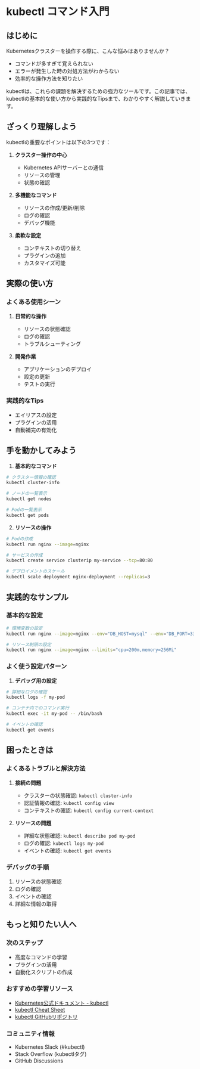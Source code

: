 # kubectl コマンド入門

## はじめに
Kubernetesクラスターを操作する際に、こんな悩みはありませんか？
- コマンドが多すぎて覚えられない
- エラーが発生した時の対処方法がわからない
- 効率的な操作方法を知りたい

kubectlは、これらの課題を解決するための強力なツールです。この記事では、kubectlの基本的な使い方から実践的なTipsまで、わかりやすく解説していきます。

## ざっくり理解しよう
kubectlの重要なポイントは以下の3つです：

1. **クラスター操作の中心**
   - Kubernetes APIサーバーとの通信
   - リソースの管理
   - 状態の確認

2. **多機能なコマンド**
   - リソースの作成/更新/削除
   - ログの確認
   - デバッグ機能

3. **柔軟な設定**
   - コンテキストの切り替え
   - プラグインの追加
   - カスタマイズ可能

## 実際の使い方
### よくある使用シーン
1. **日常的な操作**
   - リソースの状態確認
   - ログの確認
   - トラブルシューティング

2. **開発作業**
   - アプリケーションのデプロイ
   - 設定の更新
   - テストの実行

### 実践的なTips
- エイリアスの設定
- プラグインの活用
- 自動補完の有効化

## 手を動かしてみよう
1. **基本的なコマンド**
```bash
# クラスター情報の確認
kubectl cluster-info

# ノードの一覧表示
kubectl get nodes

# Podの一覧表示
kubectl get pods
```

2. **リソースの操作**
```bash
# Podの作成
kubectl run nginx --image=nginx

# サービスの作成
kubectl create service clusterip my-service --tcp=80:80

# デプロイメントのスケール
kubectl scale deployment nginx-deployment --replicas=3
```

## 実践的なサンプル
### 基本的な設定
```bash
# 環境変数の設定
kubectl run nginx --image=nginx --env="DB_HOST=mysql" --env="DB_PORT=3306"

# リソース制限の設定
kubectl run nginx --image=nginx --limits="cpu=200m,memory=256Mi"
```

### よく使う設定パターン
1. **デバッグ用の設定**
```bash
# 詳細なログの確認
kubectl logs -f my-pod

# コンテナ内でのコマンド実行
kubectl exec -it my-pod -- /bin/bash

# イベントの確認
kubectl get events
```

## 困ったときは
### よくあるトラブルと解決方法
1. **接続の問題**
   - クラスターの状態確認: `kubectl cluster-info`
   - 認証情報の確認: `kubectl config view`
   - コンテキストの確認: `kubectl config current-context`

2. **リソースの問題**
   - 詳細な状態確認: `kubectl describe pod my-pod`
   - ログの確認: `kubectl logs my-pod`
   - イベントの確認: `kubectl get events`

### デバッグの手順
1. リソースの状態確認
2. ログの確認
3. イベントの確認
4. 詳細な情報の取得

## もっと知りたい人へ
### 次のステップ
- 高度なコマンドの学習
- プラグインの活用
- 自動化スクリプトの作成

### おすすめの学習リソース
- [Kubernetes公式ドキュメント - kubectl](https://kubernetes.io/docs/reference/kubectl/)
- [kubectl Cheat Sheet](https://kubernetes.io/docs/reference/kubectl/cheatsheet/)
- [kubectl GitHubリポジトリ](https://github.com/kubernetes/kubectl)

### コミュニティ情報
- Kubernetes Slack (#kubectl)
- Stack Overflow (kubectlタグ)
- GitHub Discussions
